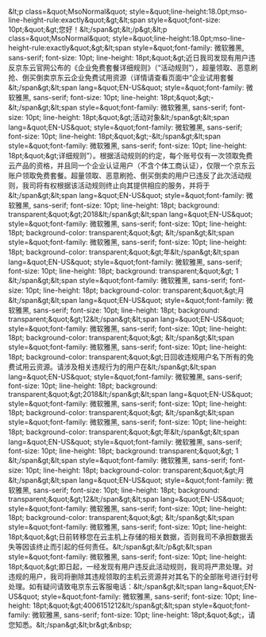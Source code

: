&amp;lt;p class=&amp;quot;MsoNormal&amp;quot; style=&amp;quot;line-height:18.0pt;mso-line-height-rule:exactly&amp;quot;&amp;gt;&amp;lt;span style=&amp;quot;font-size: 10pt;&amp;quot;&amp;gt;您好！&amp;lt;/span&amp;gt;&amp;lt;/p&amp;gt;&amp;lt;p class=&amp;quot;MsoNormal&amp;quot; style=&amp;quot;line-height:18.0pt;mso-line-height-rule:exactly&amp;quot;&amp;gt;&amp;lt;span style=&amp;quot;font-family: 微软雅黑, sans-serif; font-size: 10pt; line-height: 18pt;&amp;quot;&amp;gt;近日我司发现有用户违反京东云官网公布的《企业免费套餐详细规则》（“活动规则”），超量领取、恶意刷抢、倒买倒卖京东云企业免费试用资源（详情请查看页面中“企业试用套餐&amp;lt;/span&amp;gt;&amp;lt;span lang=&amp;quot;EN-US&amp;quot; style=&amp;quot;font-family: 微软雅黑, sans-serif; font-size: 10pt; line-height: 18pt;&amp;quot;&amp;gt;-&amp;lt;/span&amp;gt;&amp;lt;span style=&amp;quot;font-family: 微软雅黑, sans-serif; font-size: 10pt; line-height: 18pt;&amp;quot;&amp;gt;活动对象&amp;lt;/span&amp;gt;&amp;lt;span lang=&amp;quot;EN-US&amp;quot; style=&amp;quot;font-family: 微软雅黑, sans-serif; font-size: 10pt; line-height: 18pt;&amp;quot;&amp;gt;-&amp;lt;/span&amp;gt;&amp;lt;span style=&amp;quot;font-family: 微软雅黑, sans-serif; font-size: 10pt; line-height: 18pt;&amp;quot;&amp;gt;详细规则”）。根据活动规则的约定，每个账号仅有一次领取免费云产品的资格，并且同一个企业认证用户（不含个体工商认证），仅限一个京东云账户领取免费套餐。超量领取、恶意刷抢、倒买倒卖的用户已违反了此次活动规则，我司将有权根据该活动规则终止向其提供相应的服务，并将于&amp;lt;/span&amp;gt;&amp;lt;span lang=&amp;quot;EN-US&amp;quot; style=&amp;quot;font-family: 微软雅黑, sans-serif; font-size: 10pt; line-height: 18pt; background: transparent;&amp;quot;&amp;gt;2018&amp;lt;/span&amp;gt;&amp;lt;span lang=&amp;quot;EN-US&amp;quot; style=&amp;quot;font-family: 微软雅黑, sans-serif; font-size: 10pt; line-height: 18pt; background-color: transparent;&amp;quot;&amp;gt; &amp;lt;/span&amp;gt;&amp;lt;span style=&amp;quot;font-family: 微软雅黑, sans-serif; font-size: 10pt; line-height: 18pt; background-color: transparent;&amp;quot;&amp;gt;年&amp;lt;/span&amp;gt;&amp;lt;span lang=&amp;quot;EN-US&amp;quot; style=&amp;quot;font-family: 微软雅黑, sans-serif; font-size: 10pt; line-height: 18pt; background: transparent;&amp;quot;&amp;gt; 1 &amp;lt;/span&amp;gt;&amp;lt;span style=&amp;quot;font-family: 微软雅黑, sans-serif; font-size: 10pt; line-height: 18pt; background-color: transparent;&amp;quot;&amp;gt;月 &amp;lt;/span&amp;gt;&amp;lt;span lang=&amp;quot;EN-US&amp;quot; style=&amp;quot;font-family: 微软雅黑, sans-serif; font-size: 10pt; line-height: 18pt; background: transparent;&amp;quot;&amp;gt;12&amp;lt;/span&amp;gt;&amp;lt;span lang=&amp;quot;EN-US&amp;quot; style=&amp;quot;font-family: 微软雅黑, sans-serif; font-size: 10pt; line-height: 18pt; background-color: transparent;&amp;quot;&amp;gt; &amp;lt;/span&amp;gt;&amp;lt;span style=&amp;quot;font-family: 微软雅黑, sans-serif; font-size: 10pt; line-height: 18pt; background-color: transparent;&amp;quot;&amp;gt;日回收违规用户名下所有的免费试用云资源。请涉及相关违规行为的用户在&amp;lt;/span&amp;gt;&amp;lt;span lang=&amp;quot;EN-US&amp;quot; style=&amp;quot;font-family: 微软雅黑, sans-serif; font-size: 10pt; line-height: 18pt; background: transparent;&amp;quot;&amp;gt;2018&amp;lt;/span&amp;gt;&amp;lt;span lang=&amp;quot;EN-US&amp;quot; style=&amp;quot;font-family: 微软雅黑, sans-serif; font-size: 10pt; line-height: 18pt; background-color: transparent;&amp;quot;&amp;gt; &amp;lt;/span&amp;gt;&amp;lt;span style=&amp;quot;font-family: 微软雅黑, sans-serif; font-size: 10pt; line-height: 18pt; background-color: transparent;&amp;quot;&amp;gt;年&amp;lt;/span&amp;gt;&amp;lt;span lang=&amp;quot;EN-US&amp;quot; style=&amp;quot;font-family: 微软雅黑, sans-serif; font-size: 10pt; line-height: 18pt; background: transparent;&amp;quot;&amp;gt; 1 &amp;lt;/span&amp;gt;&amp;lt;span style=&amp;quot;font-family: 微软雅黑, sans-serif; font-size: 10pt; line-height: 18pt; background-color: transparent;&amp;quot;&amp;gt;月 &amp;lt;/span&amp;gt;&amp;lt;span lang=&amp;quot;EN-US&amp;quot; style=&amp;quot;font-family: 微软雅黑, sans-serif; font-size: 10pt; line-height: 18pt; background: transparent;&amp;quot;&amp;gt;12&amp;lt;/span&amp;gt;&amp;lt;span lang=&amp;quot;EN-US&amp;quot; style=&amp;quot;font-family: 微软雅黑, sans-serif; font-size: 10pt; line-height: 18pt; background-color: transparent;&amp;quot;&amp;gt; &amp;lt;/span&amp;gt;&amp;lt;span style=&amp;quot;font-family: 微软雅黑, sans-serif; font-size: 10pt; line-height: 18pt;&amp;quot;&amp;gt;日前转移您在云主机上存储的相关数据，否则我司不承担数据丢失等因该终止而引起的任何责任。&amp;lt;/span&amp;gt;&amp;lt;/p&amp;gt;&amp;lt;span style=&amp;quot;font-family: 微软雅黑, sans-serif; font-size: 10pt; line-height: 18pt;&amp;quot;&amp;gt;即日起，一经发现有用户违反此活动规则，我司将严肃处理。对违规的用户，我司将删除其违规领取的主机云资源并对其名下的全部账号进行封号处理。如有疑问请致电京东云客服电话：&amp;lt;/span&amp;gt;&amp;lt;span lang=&amp;quot;EN-US&amp;quot; style=&amp;quot;font-family: 微软雅黑, sans-serif; font-size: 10pt; line-height: 18pt;&amp;quot;&amp;gt;4006151212&amp;lt;/span&amp;gt;&amp;lt;span style=&amp;quot;font-family: 微软雅黑, sans-serif; font-size: 10pt; line-height: 18pt;&amp;quot;&amp;gt;，请您知悉。&amp;lt;/span&amp;gt;&amp;lt;br&amp;gt;&amp;nbsp;